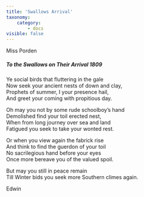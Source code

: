 ```yaml
---
title: 'Swallows Arrival'
taxonomy:
    category:
        - docs
visible: false
---
```


<div class="author">Miss Porden</div>

##### To the Swallows on Their Arrival 1809  
  
Ye social birds that fluttering in the gale  
Now seek your ancient nests of down and clay,  
Prophets of summer, I your presence hail,  
And greet your coming with propitious day.  
  
Oh may you not by some rude schoolboy’s hand  
Demolished find your toil erected nest,  
When from long journey over sea and land  
Fatigued you seek to take your wonted rest.  
  
Or when you view again the fabrick rise  
And think to find the guerdon of your toil  
No sacrilegious hand before your eyes  
Once more bereave you of the valued spoil.  
  
But may you still in peace remain  
Till Winter bids you seek more Southern climes again.  
  
Edwin